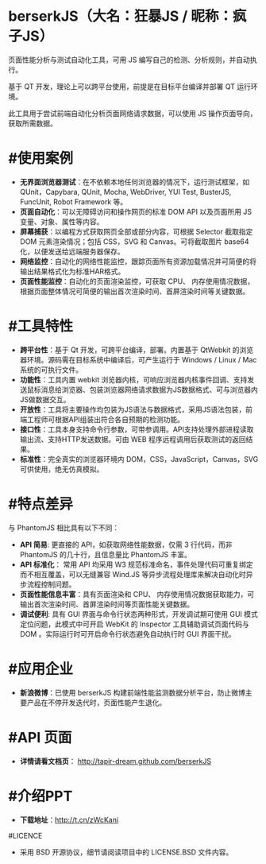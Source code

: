# berserkJS（大名：狂暴JS / 昵称：疯子JS）


页面性能分析与测试自动化工具，可用 JS 编写自己的检测、分析规则，并自动执行。

基于 QT 开发，理论上可以跨平台使用，前提是在目标平台编译并部署 QT 运行环境。

此工具用于尝试前端自动化分析页面网络请求数据，可以使用 JS 操作页面导向，获取所需数据。


#使用案例
=========
- **无界面浏览器测试**：在不依赖本地任何浏览器的情况下，运行测试框架，如 QUnit，Capybara, QUnit, Mocha, WebDriver, YUI Test, BusterJS, FuncUnit, Robot Framework 等。
- **页面自动化**：可以无障碍访问和操作网页的标准 DOM API 以及页面所用 JS 变量、对象、属性等内容。
- **屏幕捕获**：以编程方式获取网页全部或部分内容，可根据 Selector 截取指定 DOM 元素渲染情况；包括 CSS，SVG 和 Canvas。可将截取图片 base64 化，以便发送给远端服务器保存。
- **网络监控**：自动化的网络性能监控，跟踪页面所有资源加载情况并可简便的将输出结果格式化为标准HAR格式。
- **页面性能监控**：自动化的页面渲染监控，可获取 CPU、 内存使用情况数据，根据页面整体情况可简便的输出首次渲染时间、首屏渲染时间等关键数据。


#工具特性
=========
- **跨平台性**：基于 Qt 开发，可跨平台编译，部署。内置基于 QtWebkit 的浏览器环境。源码需在目标系统中编译后，可产生运行于 Windows / Linux / Mac 系统的可执行文件。
- **功能性**：工具内置 webkit 浏览器内核，可响应浏览器内核事件回调、支持发送鼠标消息给浏览器、包装浏览器网络请求数据为JS数据格式、可与浏览器内JS做数据交互。
- **开放性**：工具将主要操作均包装为JS语法与数据格式，采用JS语法包装，前端工程师可根据API组装出符合各自预期的检测功能。
- **接口性**：工具本身支持命令行参数，可带参调用。API支持处理外部进程读取输出流、支持HTTP发送数据。可由 WEB 程序远程调用后获取测试的返回结果。
- **标准性**：完全真实的浏览器环境内 DOM，CSS，JavaScript，Canvas，SVG 可供使用，绝无仿真模拟。


#特点差异
=========
与 PhantomJS 相比具有以下不同：
- **API 简易**: 更直接的 API，如获取网络性能数据，仅需 3 行代码，而非 PhantomJS 的几十行，且信息量比 PhantomJS 丰富。
- **API 标准化**： 常用 API 均采用 W3 规范标准命名，事件处理代码可重复绑定而不相互覆盖，可以无缝兼容 Wind.JS 等异步流程处理库来解决自动化时异步流程控制问题。
- **页面性能信息丰富**：具有页面渲染和 CPU、 内存使用情况数据获取能力，可输出首次渲染时间、首屏渲染时间等页面性能关键数据。
- **调试便利**: 具有 GUI 界面与命令行状态两种形式，开发调试期可使用 GUI 模式定位问题，此模式中可开启 WebKit 的 Inspector 工具辅助调试页面代码与 DOM 。实际运行时可开启命令行状态避免自动执行时 GUI 界面干扰。


#应用企业
=========
- **新浪微博**：已使用 berserkJS 构建前端性能监测数据分析平台，防止微博主要产品在不停开发迭代时，页面性能产生退化。


#API 页面
=========
- **详情请看文档页**：
http://tapir-dream.github.com/berserkJS

#介绍PPT
=========
- **下载地址**：http://t.cn/zWcKani

#LICENCE
- 采用 BSD 开源协议，细节请阅读项目中的 LICENSE.BSD 文件内容。